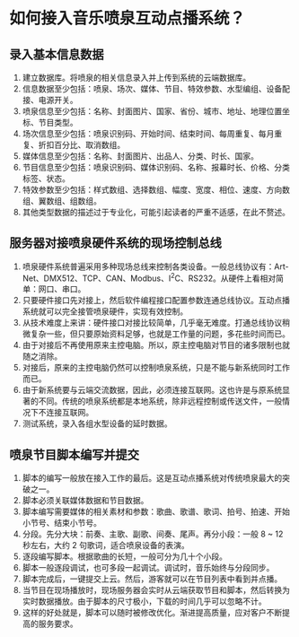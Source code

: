# 如何接入音乐喷泉互动点播系统？

## 录入基本信息数据
1. 建立数据库。将喷泉的相关信息录入并上传到系统的云端数据库。
2. 信息数据至少包括：喷泉、场次、媒体、节目、特效参数、水型编组、设备配接、电源开关。
3. 喷泉信息至少包括：名称、封面图片、国家、省份、城市、地址、地理位置坐标、节目类型。
4. 场次信息至少包括：喷泉识别码、开始时间、结束时间、每周重复、每月重复、折扣百分比、取消数组。
5. 媒体信息至少包括：名称、封面图片、出品人、分类、时长、国家。
6. 节目信息至少包括：喷泉识别码、媒体识别码、名称、报幕时长、价格、分类标签、状态。
7. 特效参数至少包括：样式数组、选择数组、幅度、宽度、相位、速度、方向数组、翼数组、组数组。
8. 其他类型数据的描述过于专业化，可能引起读者的严重不适感，在此不赘述。


## 服务器对接喷泉硬件系统的现场控制总线
1. 喷泉硬件系统普遍采用多种现场总线来控制各类设备。一般总线协议有：Art-Net、DMX512、TCP、CAN、Modbus、I<sup>2</sup>C、RS232。从硬件上看相对简单：网口、串口。
2. 只要硬件接口先对接上，然后软件编程接口配置参数连通总线协议。互动点播系统就可以完全接管喷泉硬件，实现有效控制。
3. 从技术难度上来讲：硬件接口对接比较简单，几乎毫无难度。打通总线协议稍微复杂一些，但只要原始资料足够，也就是工作量的问题，多花些时间而已。
4. 由于对接后不再使用原来主控电脑。所以，原主控电脑对节目的诸多限制也就随之消除。
5. 对接后，原来的主控电脑仍然可以控制喷泉系统，只是不能与新系统同时工作而已。
6. 由于新系统要与云端交流数据，因此，必须连接互联网。这也许是与原系统显著的不同。传统的喷泉系统都是本地系统，除非远程控制或传送文件，一般情况下不连接互联网。
7. 测试系统，录入各组水型设备的延时数据。

## 喷泉节目脚本编写并提交
1. 脚本的编写一般放在接入工作的最后。这是互动点播系统对传统喷泉最大的突破之一。
2. 脚本必须关联媒体数据和节目数据。
3. 脚本编写需要媒体的相关素材和参数：歌曲、歌谱、歌词、拍号、拍速、开始小节号、结束小节号。
4. 分段。先分大块：前奏、主歌、副歌、间奏、尾声。再分小段：一般 8 ~ 12 秒左右，大约 2 句歌词，适合喷泉设备的表演。
5. 逐段编写脚本。根据歌曲的长短，一般可分为几十个小段。
6. 脚本一般逐段调试，也可多段一起调试。调试时，音乐始终与分段同步。
7. 脚本完成后，一键提交上云。然后，游客就可以在节目列表中看到并点播。
8. 当节目在现场播放时，现场服务器会实时从云端获取节目和脚本，然后转换为实时数据播放。由于脚本的尺寸极小，下载的时间几乎可以忽略不计。
9. 这样的好处就是，脚本可以随时被修改优化。渐进提高质量，应对客户不断提高的服务要求。
